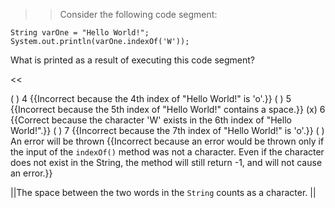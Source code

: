 >>Consider the following code segment:
<pre><code class="java language-java">String varOne = "Hello World!";
System.out.println(varOne.indexOf('W'));
</code></pre>
<p>What is printed as a result of executing this code segment?</p><<

( ) 4 {{Incorrect because the 4th index of "Hello World!" is 'o'.}}
( ) 5 {{Incorrect because the 5th index of "Hello World!" contains a space.}}
(x) 6 {{Correct because the character 'W' exists in the 6th index of "Hello World!".}}
( ) 7 {{Incorrect because the 7th index of "Hello World!" is 'o'.}}
( ) An error will be thrown {{Incorrect because an error would be thrown only if the input of the <code>indexOf()</code> method was not a character. Even if the character does not exist in the String, the method will still return -1, and will not cause an error.}}

||The space between the two words in the <code>String</code> counts as a character. ||

